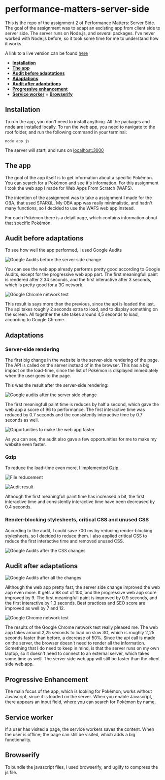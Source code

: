 # performance-matters-server-side

This is the repo of the assignment 2 of Performance Matters: Server Side.
The goal of the assignment was to adapt an excisting app from client side to server side. The server runs on Node.js, and several packages. I've never worked with Node.js before, so it took some time for me to understand how it works.

A link to a live version can be found [here](https://performance-matters-server-side-groqrjgpjv.now.sh)

- **[Installation](#installation)**
- **[The app](#the-app)**
- **[Audit before adaptations](#audit-before-adaptations)**
- **[Adaptations](#adaptation)**
- **[Audit after adaptations](#audit-after-adaptations)**
- **[Progressive enhancement](#progressive-enhancement)**
- **[Service worker](#service-worker)**
= **[Browserify](#browserify)**

## Installation

To run the app, you don't need to install anything. All the packages and node are installed locally. To run the web app, you need to navigate to the root folder, and run the following command in your terminal:

`node app.js`

The server will start, and runs on [localhost:3000](http://localhost:3000)

## The app

The goal of the app itself is to get information about a specific Pokémon. You can search for a Pokémon and see it's information.
For this assignment I took the web app I made for Web Apps From Scratch (WAFS). 

The intention of the assignment was to take a assignment I made for the OBA, that used SPARQL. My OBA app was really minimalistic, and hadn't many functions, so I decided to use the WAFS web app instead.

For each Pokémon there is a detail page, which contains information about that specific Pokémon.

## Audit before adaptations

To see how well the app performed, I used Google Audits

![Google Audits before the server side change](https://i.imgur.com/MopOj35.png)

You can see the web app already performs pretty good according to Google Audits, except for the progressive web app part. The first meaningfull paint is rendered after 2.34 seconds, and the first interactive after 3 seconds, which is pretty good for a 3G network.

![Google Chrome network test](https://i.imgur.com/JZfWdzK.png)

This result is says more than the previous, since the api is loaded the last. The api takes roughly 2 seconds extra to load, and to display something on the screen. All together the site takes around 4,5 seconds to load, according to Google Chrome.

## Adaptations

### Server-side rendering

The first big change in the website is the server-side rendering of the page. The API is called on the server instead of in the browser. This has a big impact on the load-time, since the list of Pokémon is displayed immediately when the user goes to the page.

This was the result after the server-side rendering:

![Google audits after the server side change](https://i.imgur.com/5M30CXD.png)

The first meaningfull paint time is reduces by half a second, which gave the web app a score of 96 to performance. The first interactive time was reduced by 0.7 seconds and the consistently interactive time by 0.7 seconds as well.

![Opportunities to make the web app faster](https://i.imgur.com/AvkXzKU.png)

As you can see, the audit also gave a few opportunities for me to make my website even faster.

### Gzip

To reduce the load-time even more, I implemented Gzip.

![File reducement](https://i.imgur.com/n9dREnw.png)

![Audit result](https://i.imgur.com/xHvwu3q.png)

Although the first meaningfull paint time has increased a bit, the first interactive time and consistently interactive time have been decreased by 0.4 seconds. 

### Render-blocking stylesheets, critical CSS and unused CSS

According to the audit, I could save 700 ms by reducing render-blocking stylesheets, so I decided to reduce them. I also applied critical CSS to reduce the first interactive time and removed unused CSS.

![Google Audits after the CSS changes](https://i.imgur.com/ACmqLFr.png)

## Audit after adaptations

![Google Audits after all the changes](https://i.imgur.com/ACmqLFr.png)

Allthough the web app pretty fast, the server side change improved the web app even more. It gets a 98 out of 100, and the progressive web app score improved by 9. The first meaningfull paint is improved by 0.9 seconds, and the first interactive by 1.3 seconds. Best practices and SEO score are improved as well by 7 and 12.

![Google Chrome network test](https://i.imgur.com/Je79cEU.png)

The results of the Google Chrome network test really pleased me. The web app takes around 2,25 seconds to load on slow 3G, which is roughly 2,25 seconds faster than before, a decrease of 50%. Since the api call is made on the server, the browser doesn't need to render all the information. Something that I do need to keep in mind, is that the server runs on my own laptop, so it doesn't need to connect to an external server, which takes some time as well. The server side web app will still be faster than the client side web app.

## Progressive Enhancement

The main focus of the app, which is looking for Pokémon, works without Javascript, since it is loaded on the server. When you enable Javascript, there appears an input field, where you can search for Pokémon by name.

## Service worker

If a user has visited a page, the service workers saves the content. When the user is offline, the page can still be visited, which adds a big functionality.

## Browserify

To bundle the javascript files, I used browserify, and uglify to compress the js file.